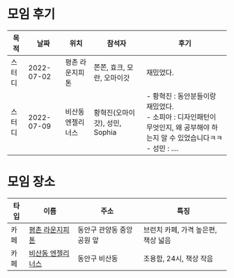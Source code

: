 # 모임 후기

| 목적   | 날짜       | 위치              | 참석자                         | 후기                                                         |
| ------ | ---------- | ----------------- | ------------------------------ | ------------------------------------------------------------ |
| 스터디 | 2022-07-02 | 평촌 라운지피톤   | 쫀쫀, 효크, 모란, 오마이갓     | 재밌었다.                                                    |
| 스터디 | 2022-07-09 | 비산동 엔젤리너스 | 황혁진(오마이갓), 성민, Sophia | - 황혁진 : 동안분들이랑 재밌었다.<br />- 소피아 : 디자인패턴이 무엇인지, 왜 공부해야 하는지 알 수 있었습니다ㅋㅋ <br />- 성민 : .... |

# 모임 장소
| 타입   | 이름       | 주소              | 특징                         |
| ------ | ---------- | ----------------- | ------------------------------ |
| 카페 | [평촌 라운지피톤](http://naver.me/GgeIUNNY) | 동안구 관양동 중앙공원 앞 | 브런치 카페, 가격 높은편, 책상 넓음 |
| 카페 | [비산동 엔젤리너스](http://naver.me/5cTq4Y6F) | 동안구 비산동 | 조용함, 24시, 책상 작음 |
